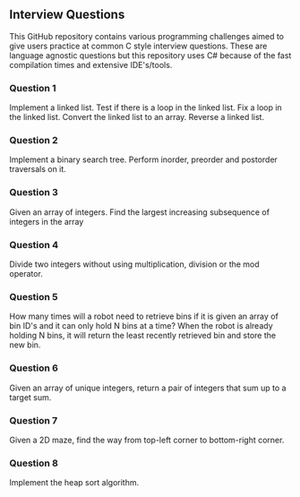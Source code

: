 ## Interview Questions

This GitHub repository contains various programming challenges aimed to give users practice at common C style interview questions. These are language agnostic questions but this repository uses C# because of the fast compilation times and extensive IDE's/tools.

### Question 1
Implement a linked list. Test if there is a loop in the linked list. Fix a loop in the linked list. Convert the linked list to an array. Reverse a linked list.

### Question 2
Implement a binary search tree. Perform inorder, preorder and postorder traversals on it.

### Question 3
Given an array of integers. Find the largest increasing subsequence of integers in the array

### Question 4
Divide two integers without using multiplication, division or the mod operator.

### Question 5
How many times will a robot need to retrieve bins if it is given an array of bin ID's and it can only hold N bins at a time? When the robot is already holding N bins, it will return the least recently retrieved bin and store the new bin.  

### Question 6
Given an array of unique integers, return a pair of integers that sum up to a target sum. 

### Question 7
Given a 2D maze, find the way from top-left corner to bottom-right corner. 

### Question 8
Implement the heap sort algorithm.

